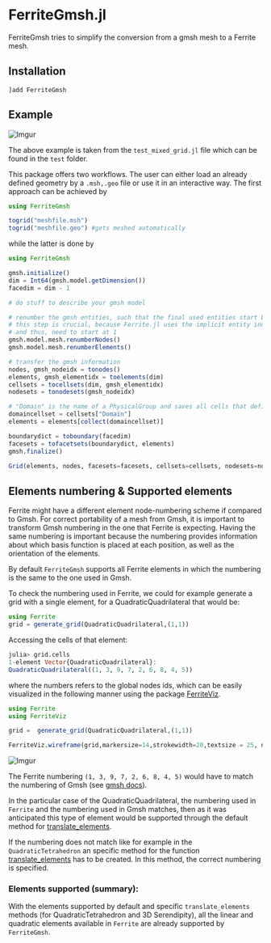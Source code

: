 # FerriteGmsh.jl

<!---
[![][docs-dev-img]][docs-dev-url]

[docs-dev-img]: https://img.shields.io/badge/docs-dev-blue.svg

[docs-dev-url]: http://ferrite-fem.github.io/FerriteGmsh.jl/dev/
-->

FerriteGmsh tries to simplify the conversion from a gmsh mesh to a Ferrite mesh.

## Installation

```
]add FerriteGmsh
```

## Example

![Imgur](https://i.imgur.com/qzQKx4x.png)

The above example is taken from the `test_mixed_grid.jl` file which can be found in the `test` folder.

This package offers two workflows. The user can either load an already defined geometry by a `.msh,.geo` file or use it in an interactive way.
The first approach can be achieved by

```julia
using FerriteGmsh

togrid("meshfile.msh")
togrid("meshfile.geo") #gets meshed automatically
```

while the latter is done by

```julia
using FerriteGmsh

gmsh.initialize()
dim = Int64(gmsh.model.getDimension())
facedim = dim - 1

# do stuff to describe your gmsh model

# renumber the gmsh entities, such that the final used entities start by index 1
# this step is crucial, because Ferrite.jl uses the implicit entity index based on an array index
# and thus, need to start at 1
gmsh.model.mesh.renumberNodes()
gmsh.model.mesh.renumberElements()

# transfer the gmsh information
nodes, gmsh_nodeidx = tonodes()
elements, gmsh_elementidx = toelements(dim)
cellsets = tocellsets(dim, gmsh_elementidx)
nodesets = tonodesets(gmsh_nodeidx)

# "Domain" is the name of a PhysicalGroup and saves all cells that define the computational domain
domaincellset = cellsets["Domain"]
elements = elements[collect(domaincellset)]

boundarydict = toboundary(facedim)
facesets = tofacetsets(boundarydict, elements)
gmsh.finalize()

Grid(elements, nodes, facesets=facesets, cellsets=cellsets, nodesets=nodesets)
```

## Elements numbering & Supported elements

Ferrite might have a different element node-numbering scheme if compared to Gmsh. For correct portability of a mesh from Gmsh, it is important to transform Gmsh numbering in the one that Ferrite is expecting. Having the same numbering is important because the numbering provides information about which basis function is placed at each position, as well as the orientation of the elements. 

By default `FerriteGmsh` supports all Ferrite elements in which the numbering is the same to the one used in Gmsh.

To check the numbering used in Ferrite, we could for example generate a grid with a single element, for a QuadraticQuadrilateral that would be:

```julia
using Ferrite
grid = generate_grid(QuadraticQuadrilateral,(1,1))
```

Accessing the cells of that element:

```julia
julia> grid.cells
1-element Vector{QuadraticQuadrilateral}: 
QuadraticQuadrilateral((1, 3, 9, 7, 2, 6, 8, 4, 5))
```
where the numbers refers to the global nodes ids, which can be easily visualized in the following manner using the package [FerriteViz](https://github.com/Ferrite-FEM/FerriteViz.jl).


```julia
using Ferrite
using FerriteViz

grid =  generate_grid(QuadraticQuadrilateral,(1,1))

FerriteViz.wireframe(grid,markersize=14,strokewidth=20,textsize = 25, nodelabels=true,celllabels=true)
```
![Imgur](https://i.imgur.com/58OCFgo.png)

The Ferrite numbering `(1, 3, 9, 7, 2, 6, 8, 4, 5)` would have to match the numbering of Gmsh (see [gmsh docs](https://gmsh.info/doc/texinfo/gmsh.html#Node-ordering)).

In the particular case of the QuadraticQuadrilateral, the numbering used in `Ferrite` and the numbering used in Gmsh matches, then as it was anticipated this type of element would be supported through the default method for [translate_elements](https://github.com/koehlerson/FerriteGmsh.jl/blob/6682d9d4d95189f4799da19690b8ff0f18a9e177/src/FerriteGmsh.jl#L17-L19).


If the numbering does not match like for example in the `QuadraticTetrahedron` an specific method for the function [translate_elements](https://github.com/koehlerson/FerriteGmsh.jl/blob/6682d9d4d95189f4799da19690b8ff0f18a9e177/src/FerriteGmsh.jl#L21-L36) has to be created. In this method, the correct numbering is specified.

### Elements supported (summary):
With the elements supported by default and specific `translate_elements` methods (for QuadraticTetrahedron and 3D Serendipity), all the linear and quadratic elements available in `Ferrite` are already supported by `FerriteGmsh`.
